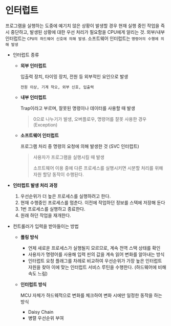 # **인터럽트**

프로그램을 실행하는 도중에 예기치 않은 상황이 발생할 경우 현재 실행 중인 작업을 즉시 중단하고, 발생된 상황에 대한 우선 처리가 필요함을 CPU에게 알리는 것. 외부/내부 인터럽트는 `CPU의 하드웨어 신호에 의해 발생`. 소프트웨어 인터럽트는 `명령어의 수행에 의해 발생`

- 인터럽트 종류

  - **외부 인터럽트**

    입출력 장치, 타이밍 장치, 전원 등 외부적인 요인으로 발생

    `전원 이상, 기계 착오, 외부 신호, 입출력`

  - **내부 인터럽트**

    Trap이라고 부르며, 잘못된 명령이나 데이터를 사용할 때 발생

    > 0으로 나누기가 발생, 오버플로우, 명령어를 잘못 사용한 경우 (Exception)

  - **소프트웨어 인터럽트**

    프로그램 처리 중 명령의 요청에 의해 발생한 것 (SVC 인터럽트)

    > 사용자가 프로그램을 실행시킬 때 발생
    >
    > 소프트웨어 이용 중에 다른 프로세스를 실행시키면 시분할 처리를 위해 자원 할당 동작이 수행된다.

- **인터럽트 발생 처리 과정**

  1. 우선순위가 더 높은 프로세스를 실행하려고 한다.
  2. 현재 수행중인 프로세스를 멈춘다. 이전에 작업하던 정보를 스택에 저장해 둔다
  3. 1번 프로세스를 실행하고 종료한다.
  4. 원래 하던 작업을 재개한다.

- 컨트롤러가 입력을 받아들이는 방법

  - **폴링 방식**

    - 언제 새로운 프로세스가 실행될지 모르므로, 계속 전역 스택 상태를 확인
    - 사용자가 명령어를 사용해 입력 핀의 값을 계속 읽어 변화를 알아내는 방식
    - 인터럽트 요청 플래그를 차례로 비교하여 우선순위가 가장 높은 인터럽트 자원을 찾아 이에 맞는 인터럽트 서비스 루틴을 수행한다. (하드웨어에 비해 속도 느림)

  - **인터럽트 방식**

    MCU 자체가 하드웨적으로 변화를 체크하여 변화 시에만 일정한 동작을 하는 방식

    - Daisy Chain
    - 병렬 우선순위 부여